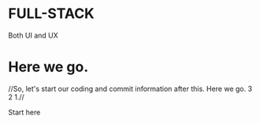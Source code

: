 # FULL-STACK

Both UI and UX

# Here we go.
//So, let's start our coding and commit information after this. Here we go. 3 2 1.//

Start here

